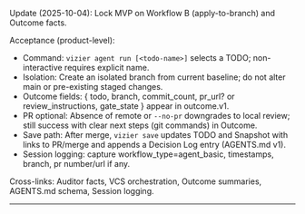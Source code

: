 Update (2025-10-04): Lock MVP on Workflow B (apply-to-branch) and Outcome facts.

Acceptance (product-level):
- Command: `vizier agent run [<todo-name>]` selects a TODO; non-interactive requires explicit name.
- Isolation: Create an isolated branch from current baseline; do not alter main or pre-existing staged changes.
- Outcome fields: { todo, branch, commit_count, pr_url? or review_instructions, gate_state } appear in outcome.v1.
- PR optional: Absence of remote or `--no-pr` downgrades to local review; still success with clear next steps (git commands) in Outcome.
- Save path: After merge, `vizier save` updates TODO and Snapshot with links to PR/merge and appends a Decision Log entry (AGENTS.md v1).
- Session logging: capture workflow_type=agent_basic, timestamps, branch, pr number/url if any.

Cross-links: Auditor facts, VCS orchestration, Outcome summaries, AGENTS.md schema, Session logging.

---

